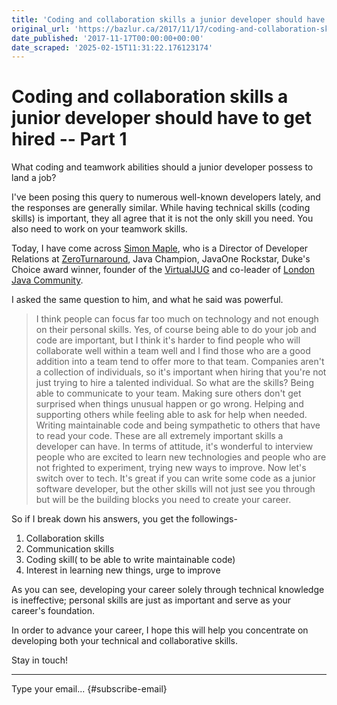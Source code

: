 ```yaml
---
title: 'Coding and collaboration skills a junior developer should have to get hired – Part 1'
original_url: 'https://bazlur.ca/2017/11/17/coding-and-collaboration-skills-a-junior-developer-should-have-to-get-hired-part-1/'
date_published: '2017-11-17T00:00:00+00:00'
date_scraped: '2025-02-15T11:31:22.176123174'
---
```


Coding and collaboration skills a junior developer should have to get hired -- Part 1
=====================================================================================

What coding and teamwork abilities should a junior developer possess to land a job?

I've been posing this query to numerous well-known developers lately, and the responses are generally similar. While having technical skills (coding skills) is important, they all agree that it is not the only skill you need. You also need to work on your teamwork skills.

Today, I have come across [Simon Maple](https://twitter.com/sjmaple), who is a Director of Developer Relations at [ZeroTurnaround](https://zeroturnaround.com/), Java Champion, JavaOne Rockstar, Duke's Choice award winner, founder of the [VirtualJUG](https://virtualjug.com/) and co-leader of [London Java Community](https://www.meetup.com/Londonjavacommunity/).

I asked the same question to him, and what he said was powerful.
> I think people can focus far too much on technology and not enough on their personal skills. Yes, of course being able to do your job and code are important, but I think it's harder to find people who will collaborate well within a team well and I find those who are a good addition into a team tend to offer more to that team. Companies aren't a collection of individuals, so it's important when hiring that you're not just trying to hire a talented individual. So what are the skills? Being able to communicate to your team. Making sure others don't get surprised when things unusual happen or go wrong. Helping and supporting others while feeling able to ask for help when needed. Writing maintainable code and being sympathetic to others that have to read your code. These are all extremely important skills a developer can have. In terms of attitude, it's wonderful to interview people who are excited to learn new technologies and people who are not frighted to experiment, trying new ways to improve. Now let's switch over to tech. It's great if you can write some code as a junior software developer, but the other skills will not just see you through but will be the building blocks you need to create your career.

So if I break down his answers, you get the followings-

1. Collaboration skills
2. Communication skills
3. Coding skill( to be able to write maintainable code)
4. Interest in learning new things, urge to improve

As you can see, developing your career solely through technical knowledge is ineffective; personal skills are just as important and serve as your career's foundation.

In order to advance your career, I hope this will help you concentrate on developing both your technical and collaborative skills.

Stay in touch!  

*** ** * ** ***

Type your email... {#subscribe-email}
